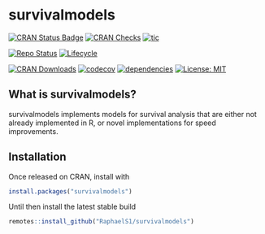 survivalmodels
================

[![CRAN Status
Badge](https://www.r-pkg.org/badges/version-ago/survivalmodels)](https://cran.r-project.org/package=survivalmodels)
[![CRAN
Checks](https://cranchecks.info/badges/worst/survivalmodels)](https://cran.r-project.org/web/checks/check_results_survivalmodels.html)
[![tic](https://github.com/RaphaelS1/survivalmodels/workflows/tic/badge.svg)](https://github.com/RaphaelS1/survivalmodels/actions)

[![Repo
Status](https://www.repostatus.org/badges/latest/active.svg)](https://github.com/RaphaelS1/survivalmodels)
[![Lifecycle](https://img.shields.io/badge/lifecycle-experimental-orange.svg)](https://github.com/RaphaelS1/survivalmodels)

[![CRAN
Downloads](https://cranlogs.r-pkg.org/badges/grand-total/survivalmodels)](https://cran.r-project.org/package=survivalmodels)
[![codecov](https://codecov.io/gh/RaphaelS1/survivalmodels/branch/master/graph/badge.svg)](https://codecov.io/gh/RaphaelS1/survivalmodels)
[![dependencies](https://tinyverse.netlify.com/badge/survivalmodels)](https://CRAN.R-project.org/package=survivalmodels)
[![License:
MIT](https://img.shields.io/badge/License-MIT-yellow.svg)](https://opensource.org/licenses/MIT)

## What is survivalmodels?

survivalmodels implements models for survival analysis that are either
not already implemented in R, or novel implementations for speed
improvements.

## Installation

Once released on CRAN, install with

``` r
install.packages("survivalmodels")
```

Until then install the latest stable build

``` r
remotes::install_github("RaphaelS1/survivalmodels")
```
